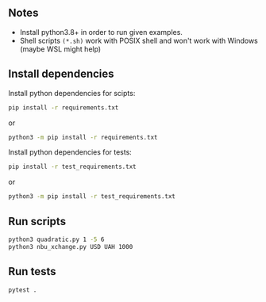 Notes
-----

* Install python3.8+ in order to run given examples.
* Shell scripts `(*.sh)` work with POSIX shell and won't work with Windows (maybe WSL might help)

Install dependencies
--------------------

Install python dependencies for scipts:

```sh
pip install -r requirements.txt
```

or

```sh
python3 -m pip install -r requirements.txt
```

Install python dependencies for tests:

```sh
pip install -r test_requirements.txt
```

or

```sh
python3 -m pip install -r test_requirements.txt
```

Run scripts
-----------

```sh
python3 quadratic.py 1 -5 6
python3 nbu_xchange.py USD UAH 1000
```

Run tests
---------

```sh
pytest .
```
